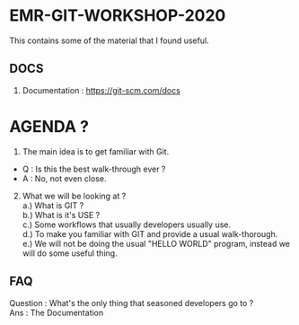 # EMR-GIT-WORKSHOP-2020
This contains some of the material that I found useful.

## DOCS
1. Documentation : https://git-scm.com/docs


# AGENDA ?
1. The main idea is to get familiar with Git. 
* Q : Is this the best walk-through ever ? 
* A : No, not even close. 

2. What we will be looking at ? </br>
    a.) What is GIT ? </br>
    b.) What is it's USE ?  </br> 
    c.) Some workflows that usually developers usually use. </br>
    d.) To make you familiar with GIT and provide a usual walk-thorough. </br>
    e.) We will not be doing the usual "HELLO WORLD" program, instead we will do some useful thing. </br>









## FAQ
Question : What's the only thing that seasoned developers go to ?  </br>
Ans : The Documentation 

